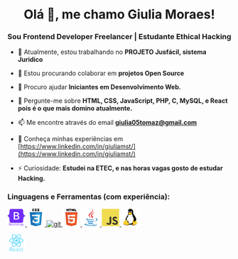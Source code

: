 <h1 align="center">Olá 👋, me chamo Giulia Moraes!</h1>
<h3 align="center">Sou Frontend Developer Freelancer | Estudante Ethical Hacking</h3>

- 🔭 Atualmente, estou trabalhando no **PROJETO Jusfácil, sistema Juridico**

- 👯 Estou procurando colaborar em **projetos Open Source**

- 🤝 Procuro ajudar **Iniciantes em Desenvolvimento Web.**

- 💬 Pergunte-me sobre **HTML, CSS, JavaScript, PHP, C, MySQL, e React pois é o que mais domino atualmente.**

- 📫 Me encontre através do email **giulia05tomaz@gmail.com**

- 📄 Conheça minhas experiências em [https://www.linkedin.com/in/giuliamst/](https://www.linkedin.com/in/giuliamst/)

- ⚡ Curiosidade: **Estudei na ETEC, e nas horas vagas gosto de estudar Hacking.**

<h3 align="left">Linguagens e Ferramentas (com experiência): </h3>
<p align="left"> <a href="https://getbootstrap.com/" target="_blank"> <img src="https://raw.githubusercontent.com/devicons/devicon/master/icons/bootstrap/bootstrap-plain-wordmark.svg" alt="bootstrap" width="40" height="40"/> </a> <a href="https://www.w3schools.com/css/" target="_blank"> <img src="https://raw.githubusercontent.com/devicons/devicon/master/icons/css3/css3-original-wordmark.svg" alt="css3" width="40" height="40"/> </a>  <a href="https://git-scm.com/" target="_blank"> <img src="https://www.vectorlogo.zone/logos/git-scm/git-scm-icon.svg" alt="git" width="40" height="40"/> </a> </a> <a href="https://www.w3.org/html/" target="_blank"> <img src="https://raw.githubusercontent.com/devicons/devicon/master/icons/html5/html5-original-wordmark.svg" alt="html5" width="40" height="40"/> </a> <a href="https://www.java.com/" target="_blank"> <img src="https://raw.githubusercontent.com/devicons/devicon/master/icons/java/java-original.svg" alt="java" width="40" height="40"/> </a> <a href="https://developer.mozilla.org/en-US/docs/Web/JavaScript" target="_blank"> <img src="https://raw.githubusercontent.com/devicons/devicon/master/icons/javascript/javascript-original.svg" alt="javascript" width="40" height="40"/> </a> <a href="https://www.linux.org/" target="_blank"> <img src="https://raw.githubusercontent.com/devicons/devicon/master/icons/linux/linux-original.svg" alt="linux" width="40" height="40"/> </a> </p>
<p align="left"> <a href="https://reactjs.org/" target="_blank"> <img src="https://raw.githubusercontent.com/devicons/devicon/master/icons/react/react-original-wordmark.svg" alt="react" width="40" height="40"/> </a>
